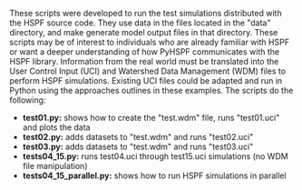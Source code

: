 These scripts were developed to run the test simulations distributed with the HSPF source code. They use data in the files located in the "data" directory, and make generate model output files in that directory. These scripts may be of interest to individuals who are already familiar with HSPF or want a deeper understanding of how PyHSPF communicates with the HSPF library. Information from the real world must be translated into the User Control Input (UCI) and Watershed Data Management (WDM) files to perform HSPF simulations. Existing UCI files could be adapted and run in Python using the approaches outlines in these examples. The scripts do the following:

- **test01.py:** shows how to create the "test.wdm" file, runs "test01.uci" and plots the data
- **test02.py:** adds datasets to "test.wdm" and runs "test02.uci"
- **test03.py:** adds datasets to "test.wdm" and runs "test03.uci"
- **tests04_15.py:** runs test04.uci through test15.uci simulations (no WDM file manipulation)
- **tests04_15_parallel.py:** shows how to run HSPF simulations in parallel

